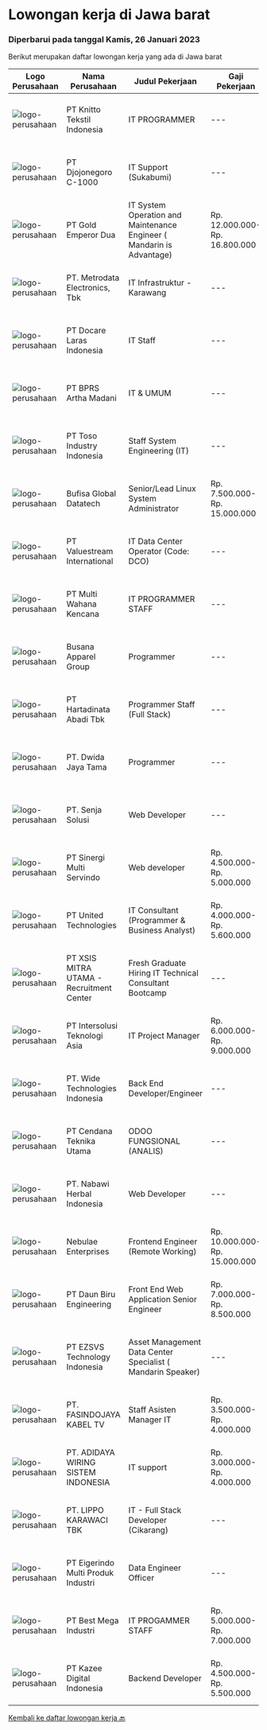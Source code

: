 
  # Lowongan kerja di Jawa barat

  ### Diperbarui pada tanggal Kamis, 26 Januari 2023

  Berikut merupakan daftar lowongan kerja yang ada di Jawa barat

  |Logo Perusahaan | Nama Perusahaan | Judul Pekerjaan | Gaji Pekerjaan | Lokasi | Deskripsi | Tanggal diunggah | Pranala |
  | -------------- | --------------- | --------------- | --------- | --------- | -------------- | ------- | ----------- |
  |![logo-perusahaan](https://image-service-cdn.seek.com.au/95c392ce622d6134b6173f8d6379a0068249ee50/ee4dce1061f3f616224767ad58cb2fc751b8d2dc)|PT Knitto Tekstil Indonesia|IT PROGRAMMER|---|Bandung|Kami mencari IT Programmer : Back End Developer yang terampil dan bersemangat untuk bergabung dengan tim kamiTugas dan Tanggung Jawab: Membuat program...|Rabu, 25 Januari 2023|https://www.jobstreet.co.id/id/job/it-programmer-4196996?token=0~afbac917-ae00-4947-9697-a3e4ec1b338c&sectionRank=1&jobId=jobstreet-id-job-4196996|
|![logo-perusahaan](https://image-service-cdn.seek.com.au/eb151dbec06efa2f7732ce28403f819f44a57bd9/ee4dce1061f3f616224767ad58cb2fc751b8d2dc)|PT Djojonegoro C-1000|IT Support (Sukabumi)|---|Sukabumi|Job Responsibility : Maintenance Company Software &amp; hardware Support users on IT related problems and troubleshoot user's PC or Laptop hardware...|Selasa, 24 Januari 2023|https://www.jobstreet.co.id/id/job/it-support-sukabumi-4195833?token=0~afbac917-ae00-4947-9697-a3e4ec1b338c&sectionRank=2&jobId=jobstreet-id-job-4195833|
|![logo-perusahaan](https://image-service-cdn.seek.com.au/9f01ceba5c993ebf7933454bf9f0d0a656c35deb/ee4dce1061f3f616224767ad58cb2fc751b8d2dc)|PT Gold Emperor Dua|IT System Operation and Maintenance Engineer ( Mandarin is Advantage)|Rp. 12.000.000-Rp. 16.800.000|Cirebon|...|Rabu, 25 Januari 2023|https://www.jobstreet.co.id/id/job/it-system-operation-and-maintenance-engineer-mandarin-is-advantage-4175912?token=0~afbac917-ae00-4947-9697-a3e4ec1b338c&sectionRank=3&jobId=jobstreet-id-job-4175912|
|![logo-perusahaan](https://image-service-cdn.seek.com.au/0d75518309b56a3cff39daa569b0ba02cc7a22f2/ee4dce1061f3f616224767ad58cb2fc751b8d2dc)|PT. Metrodata Electronics, Tbk|IT Infrastruktur - Karawang|---|Karawang|Minimal pengalaman 2 tahun Mempunyai pengetahuan troubleshooting akan perangkat EUC dan standart aplikasi...|Rabu, 25 Januari 2023|https://www.jobstreet.co.id/id/job/it-infrastruktur-karawang-4196318?token=0~afbac917-ae00-4947-9697-a3e4ec1b338c&sectionRank=4&jobId=jobstreet-id-job-4196318|
|![logo-perusahaan](https://image-service-cdn.seek.com.au/f6ef7ea767aea468a9bd064750e3c868431cddb0/ee4dce1061f3f616224767ad58cb2fc751b8d2dc)|PT Docare Laras Indonesia|IT Staff|---|Bekasi|Tugas &amp; Tanggungjawab: Mengembangkan &amp; mengujicoba sistem aplikasi untuk bisnis perusahan Memonitor dan memelihara aplikasi dan database...|Senin, 23 Januari 2023|https://www.jobstreet.co.id/id/job/it-staff-4193341?token=0~afbac917-ae00-4947-9697-a3e4ec1b338c&sectionRank=5&jobId=jobstreet-id-job-4193341|
|![logo-perusahaan](https://image-service-cdn.seek.com.au/d38a23973eacab53d8598e7968eb5eff2a7cc2b5/ee4dce1061f3f616224767ad58cb2fc751b8d2dc)|PT BPRS Artha Madani|IT & UMUM|---|Bekasi|Kualifikasi: Minimal D3 Teknik Informatika Usia Maksimal 25 tahun IPK Minimal 3,00 Berpengalaman (Fresh graduate welcome) Jujur Mengerti...|Selasa, 24 Januari 2023|https://www.jobstreet.co.id/id/job/it-umum-4195432?token=0~afbac917-ae00-4947-9697-a3e4ec1b338c&sectionRank=6&jobId=jobstreet-id-job-4195432|
|![logo-perusahaan](https://image-service-cdn.seek.com.au/57c8f5513658abaa2183c1c4a260c7eff7b52fbb/ee4dce1061f3f616224767ad58cb2fc751b8d2dc)|PT Toso Industry Indonesia|Staff System Engineering (IT)|---|Cikarang|Job Requirement : D3/S1 Memiliki pengalaman diutamakan Paham dan mengerti mengenai programming Paham dan mengerti mengenai software dan hardware Paham...|Senin, 23 Januari 2023|https://www.jobstreet.co.id/id/job/staff-system-engineering-it-4193048?token=0~afbac917-ae00-4947-9697-a3e4ec1b338c&sectionRank=7&jobId=jobstreet-id-job-4193048|
|![logo-perusahaan](https://image-service-cdn.seek.com.au/e82ef4be754b12630e368b69969d22aa433c4253/ee4dce1061f3f616224767ad58cb2fc751b8d2dc)|Bufisa Global Datatech|Senior/Lead Linux System Administrator|Rp. 7.500.000-Rp. 15.000.000|Bandung|We Are Bufisa, trusted partner for PostgreSQL solutions, needs a fresh additional individuals to fill in position as Senior/Lead Linux System...|Rabu, 25 Januari 2023|https://www.jobstreet.co.id/id/job/senior-lead-linux-system-administrator-4175966?token=0~afbac917-ae00-4947-9697-a3e4ec1b338c&sectionRank=8&jobId=jobstreet-id-job-4175966|
|![logo-perusahaan](https://image-service-cdn.seek.com.au/c0c35cbfd85fffea43b57a41e9979d957b2ed5bd/ee4dce1061f3f616224767ad58cb2fc751b8d2dc)|PT Valuestream International|IT Data Center Operator (Code: DCO)|---|Bandung|Requirements: Candidate must possess Diploma/Bachelor’s Degree in Computer Science Preferable with minimum 1year experience or Fresh Graduate Has good...|Selasa, 24 Januari 2023|https://www.jobstreet.co.id/id/job/it-data-center-operator-code%3A-dco-4195331?token=0~afbac917-ae00-4947-9697-a3e4ec1b338c&sectionRank=9&jobId=jobstreet-id-job-4195331|
|![logo-perusahaan](https://image-service-cdn.seek.com.au/8a21d582e50f0d132f214ae36bd88b23e5a42b73/ee4dce1061f3f616224767ad58cb2fc751b8d2dc)|PT Multi Wahana Kencana|IT PROGRAMMER STAFF|---|Bandung|Deskripsi pekerjaan: Menerima, memprioritaskan, dan menyelesaikan permintaan bantuan IT. Instalasi dan software maintenance. Membuat aplikasi baik itu...|Selasa, 24 Januari 2023|https://www.jobstreet.co.id/id/job/it-programmer-staff-4174611?token=0~afbac917-ae00-4947-9697-a3e4ec1b338c&sectionRank=10&jobId=jobstreet-id-job-4174611|
|![logo-perusahaan](https://image-service-cdn.seek.com.au/683670481263d6172abacd763ed892105168758e/ee4dce1061f3f616224767ad58cb2fc751b8d2dc)|Busana Apparel Group|Programmer|---|Jawa Barat|JOB DESCRIPTION: Develop and maintain the company's ERP system. Develop new tools, reports, and enhancements for existing tools and reports....|Rabu, 25 Januari 2023|https://www.jobstreet.co.id/id/job/programmer-4175891?token=0~afbac917-ae00-4947-9697-a3e4ec1b338c&sectionRank=11&jobId=jobstreet-id-job-4175891|
|![logo-perusahaan](https://image-service-cdn.seek.com.au/2e375f2cdea23a4094b980ae669ba095eabaf72e/ee4dce1061f3f616224767ad58cb2fc751b8d2dc)|PT Hartadinata Abadi Tbk|Programmer Staff (Full Stack)|---|Bandung|Uraian Kerja &amp; Tanggung Jawab : Membuat, mengembangkan atau memodifikasi aplikasi atau program Mengembangkan dan menguji API Bekerjasama dengan...|Rabu, 25 Januari 2023|https://www.jobstreet.co.id/id/job/programmer-staff-full-stack-4183931?token=0~afbac917-ae00-4947-9697-a3e4ec1b338c&sectionRank=12&jobId=jobstreet-id-job-4183931|
|![logo-perusahaan](https://image-service-cdn.seek.com.au/3b249129cbba29bd9f3d394682232c03bd705008/ee4dce1061f3f616224767ad58cb2fc751b8d2dc)|PT. Dwida Jaya Tama|Programmer|---|Bogor|Tugas &amp; Tanggung Jawab: Merancang dan membuat aplikasi desktop dan web Melakukan pengembangan aplikasi secara internal untuk kebutuhan perusahaan...|Rabu, 25 Januari 2023|https://www.jobstreet.co.id/id/job/programmer-4175911?token=0~afbac917-ae00-4947-9697-a3e4ec1b338c&sectionRank=13&jobId=jobstreet-id-job-4175911|
|![logo-perusahaan](https://image-service-cdn.seek.com.au/99211460ddfbe1ca45d1083d5ea115d6020bae3c/ee4dce1061f3f616224767ad58cb2fc751b8d2dc)|PT. Senja Solusi|Web Developer|---|Bandung|We are looking for skilled and fast learning Web Developers who want to work on innovative projects and products for regional and international...|Rabu, 25 Januari 2023|https://www.jobstreet.co.id/id/job/web-developer-4183663?token=0~afbac917-ae00-4947-9697-a3e4ec1b338c&sectionRank=14&jobId=jobstreet-id-job-4183663|
|![logo-perusahaan](https://image-service-cdn.seek.com.au/9ab6e3430deae861fbf6aa0f9882c750366b018a/ee4dce1061f3f616224767ad58cb2fc751b8d2dc)|PT Sinergi Multi Servindo|Web developer|Rp. 4.500.000-Rp. 5.000.000|Bandung|Kualifikasi Kandidat harus memiliki setidaknya Diploma, Gelar Sarjana di Teknik (Komputer/Telekomunikasi), Ilmu Komputer/Teknologi Informasi, Lainnya...|Rabu, 25 Januari 2023|https://www.jobstreet.co.id/id/job/web-developer-4196749?token=0~afbac917-ae00-4947-9697-a3e4ec1b338c&sectionRank=15&jobId=jobstreet-id-job-4196749|
|![logo-perusahaan](https://image-service-cdn.seek.com.au/920020d90317770e4d68b6d40fe217a91bab47b1/ee4dce1061f3f616224767ad58cb2fc751b8d2dc)|PT United Technologies|IT Consultant (Programmer & Business Analyst)|Rp. 4.000.000-Rp. 5.600.000|Cirebon|Tanggung Jawab Pekerjaan : Mengatur proses pengembangan software mulai dari konsep hingga pengiriman Menjaga dan meningkatkan pengerjaan software...|Selasa, 24 Januari 2023|https://www.jobstreet.co.id/id/job/it-consultant-programmer-business-analyst-4195181?token=0~afbac917-ae00-4947-9697-a3e4ec1b338c&sectionRank=16&jobId=jobstreet-id-job-4195181|
|![logo-perusahaan](https://image-service-cdn.seek.com.au/fa12dd378bd230f83b9ccd636b4121ebbb347455/ee4dce1061f3f616224767ad58cb2fc751b8d2dc)|PT XSIS MITRA UTAMA - Recruitment Center|Fresh Graduate Hiring IT Technical Consultant Bootcamp|---|Jakarta Raya|What we offer you: Integrated Training Full Stack specialist in Java/.Net/Quality Assurance Soft Skills Training. Real &amp; varied experiences (IT...|Selasa, 24 Januari 2023|https://www.jobstreet.co.id/id/job/fresh-graduate-hiring-it-technical-consultant-bootcamp-4195149?token=0~afbac917-ae00-4947-9697-a3e4ec1b338c&sectionRank=17&jobId=jobstreet-id-job-4195149|
|![logo-perusahaan](https://image-service-cdn.seek.com.au/bf484f9d201614144785e77a60f839ec02d79aa8/ee4dce1061f3f616224767ad58cb2fc751b8d2dc)|PT Intersolusi Teknologi Asia|IT Project Manager|Rp. 6.000.000-Rp. 9.000.000|Bandung|Responsibilities: Establish a project and product management office (PMO), direct and coordinate the utilization of resources across divisions of the...|Selasa, 24 Januari 2023|https://www.jobstreet.co.id/id/job/it-project-manager-4173792?token=0~afbac917-ae00-4947-9697-a3e4ec1b338c&sectionRank=18&jobId=jobstreet-id-job-4173792|
|![logo-perusahaan](https://image-service-cdn.seek.com.au/c799b5a77c836961daffa0a3a95db18757ab385b/ee4dce1061f3f616224767ad58cb2fc751b8d2dc)|PT. Wide Technologies Indonesia|Back End Developer/Engineer|---|Cirebon|Candidate must possess at least Bachelor's Degree in Engineering (Computer/Telecommunication) or equivalent, GPA minimal 3.00 Fluent in English No...|Rabu, 25 Januari 2023|https://www.jobstreet.co.id/id/job/back-end-developer-engineer-4196316?token=0~afbac917-ae00-4947-9697-a3e4ec1b338c&sectionRank=19&jobId=jobstreet-id-job-4196316|
|![logo-perusahaan](https://image-service-cdn.seek.com.au/05c36b815efa305435d2db77e0e4e4efdb0c5e8f/ee4dce1061f3f616224767ad58cb2fc751b8d2dc)|PT Cendana Teknika Utama|ODOO FUNGSIONAL (ANALIS)|---|Depok|Sebagai tenaga ahli yang memberikan rekomendasi solusi sesuai kebutuhan user dan mengarahkan tim teknis untuk menyediakan solusi tersebut Melakukan...|Rabu, 25 Januari 2023|https://www.jobstreet.co.id/id/job/odoo-fungsional-analis-4196267?token=0~afbac917-ae00-4947-9697-a3e4ec1b338c&sectionRank=20&jobId=jobstreet-id-job-4196267|
|![logo-perusahaan](https://image-service-cdn.seek.com.au/c95b395cfb9cfcad16490c0807180a482a8fc462/ee4dce1061f3f616224767ad58cb2fc751b8d2dc)|PT. Nabawi Herbal Indonesia|Web Developer|---|Depok|Kualifikasi : Minimal pendidikan D3/S1 Jurusan IT Minimal memiliki pengalaman 1 tahun di bidang yang sama Memiliki Pengalaman sebagai FullStack...|Senin, 23 Januari 2023|https://www.jobstreet.co.id/id/job/web-developer-4193241?token=0~afbac917-ae00-4947-9697-a3e4ec1b338c&sectionRank=21&jobId=jobstreet-id-job-4193241|
|![logo-perusahaan](https://image-service-cdn.seek.com.au/f2def7f88f5e5bc4b848d5f496debd81159bf99b/ee4dce1061f3f616224767ad58cb2fc751b8d2dc)|Nebulae Enterprises|Frontend Engineer (Remote Working)|Rp. 10.000.000-Rp. 15.000.000|Bandung|IntroductionNebulae is a software development company, we build wonderful software for clients in various industries. We mainly focus on web and...|Kamis, 26 Januari 2023|https://www.jobstreet.co.id/id/job/frontend-engineer-remote-working-4197308?token=0~afbac917-ae00-4947-9697-a3e4ec1b338c&sectionRank=22&jobId=jobstreet-id-job-4197308|
|![logo-perusahaan](https://image-service-cdn.seek.com.au/4493c57ec5adebd16ff506014b2071b3008ab618/ee4dce1061f3f616224767ad58cb2fc751b8d2dc)|PT Daun Biru Engineering|Front End Web Application Senior Engineer|Rp. 7.000.000-Rp. 8.500.000|Depok|Daun Biru Engineering adalah perusahaan perawatan maju untuk industri, baik hardware, software maupun maintenance-services. Sedang membutuhkan...|Kamis, 26 Januari 2023|https://www.jobstreet.co.id/id/job/front-end-web-application-senior-engineer-4197763?token=0~afbac917-ae00-4947-9697-a3e4ec1b338c&sectionRank=23&jobId=jobstreet-id-job-4197763|
|![logo-perusahaan](https://image-service-cdn.seek.com.au/222ef7f904e92ed3cfb7de4aed6e07aa06164392/ee4dce1061f3f616224767ad58cb2fc751b8d2dc)|PT EZSVS Technology Indonesia|Asset Management  Data Center Specialist ( Mandarin Speaker)|---|Jakarta Raya|Requirements： Have local identity, diploma/college degree or above Bilingual in English and Chinese, local language  Asset management, warehouse...|Selasa, 24 Januari 2023|https://www.jobstreet.co.id/id/job/asset-management-data-center-specialist-mandarin-speaker-4174231?token=0~afbac917-ae00-4947-9697-a3e4ec1b338c&sectionRank=24&jobId=jobstreet-id-job-4174231|
|![logo-perusahaan](https://i.ibb.co/sqvTCh9/112815900-stock-vector-no-image-available-icon-flat-vector.webp)|PT. FASINDOJAYA KABEL TV|Staff Asisten Manager IT|Rp. 3.500.000-Rp. 4.000.000|Bandung|Mengelola, koordinasi dan monitoring pekerjaan Staf- Melakukan kerjasama dalam 1 divisi maupun dengan divisi lainBerpengalaman menjadi supervisor /...|Jumat, 20 Januari 2023|https://www.jobstreet.co.id/id/job/staff-asisten-manager-it-4191031?token=0~afbac917-ae00-4947-9697-a3e4ec1b338c&sectionRank=25&jobId=jobstreet-id-job-4191031|
|![logo-perusahaan](https://i.ibb.co/sqvTCh9/112815900-stock-vector-no-image-available-icon-flat-vector.webp)|PT. ADIDAYA WIRING SISTEM INDONESIA|IT support|Rp. 3.000.000-Rp. 4.000.000|Purwakarta|1. Melakukan perawatan, pemecahan masalah, pembaruan software dan hardware2. Pembaruan program sistem informasi. Dokumentasi terkini tentang hardware,...|Selasa, 24 Januari 2023|https://www.jobstreet.co.id/id/job/it-support-4195254?token=0~afbac917-ae00-4947-9697-a3e4ec1b338c&sectionRank=26&jobId=jobstreet-id-job-4195254|
|![logo-perusahaan](https://image-service-cdn.seek.com.au/36d1f72dfe2eaecadca52d4fcd4d598e74393d61/ee4dce1061f3f616224767ad58cb2fc751b8d2dc)|PT. LIPPO KARAWACI TBK|IT - Full Stack Developer (Cikarang)|---|Cikarang|Kualifikasi: S1 jurusan IT / SI, peminatan : pemrograman komputer ( web application, mobile app &amp; desktop application ) Familiar dengan Framework...|Senin, 23 Januari 2023|https://www.jobstreet.co.id/id/job/it-full-stack-developer-cikarang-4192867?token=0~afbac917-ae00-4947-9697-a3e4ec1b338c&sectionRank=27&jobId=jobstreet-id-job-4192867|
|![logo-perusahaan](https://image-service-cdn.seek.com.au/afe170ded4b359ab896c359fef2af4fa43d26094/ee4dce1061f3f616224767ad58cb2fc751b8d2dc)|PT Eigerindo Multi Produk Industri|Data Engineer Officer|---|Bandung|The hire will be responsible for developing, expanding and optimizing our data pipeline architecture, as well as optimizing data flow and collection...|Senin, 23 Januari 2023|https://www.jobstreet.co.id/id/job/data-engineer-officer-4193409?token=0~afbac917-ae00-4947-9697-a3e4ec1b338c&sectionRank=28&jobId=jobstreet-id-job-4193409|
|![logo-perusahaan](https://image-service-cdn.seek.com.au/11f25e6cbb24af5d68cfa3849f765af9f692b069/ee4dce1061f3f616224767ad58cb2fc751b8d2dc)|PT Best Mega Industri|IT PROGAMMER STAFF|Rp. 5.000.000-Rp. 7.000.000|Depok|Job Responsibilities:• Analyze, test, and resolve issues on the platform• Adapt existing software to meet customer needs• Use your skills with PHP and...|Senin, 23 Januari 2023|https://www.jobstreet.co.id/id/job/it-progammer-staff-4192699?token=0~afbac917-ae00-4947-9697-a3e4ec1b338c&sectionRank=29&jobId=jobstreet-id-job-4192699|
|![logo-perusahaan](https://image-service-cdn.seek.com.au/ec74011ac6d90cfe04053effcfea8ebb34a0e3b2/ee4dce1061f3f616224767ad58cb2fc751b8d2dc)|PT Kazee Digital Indonesia|Backend Developer|Rp. 4.500.000-Rp. 5.500.000|Bandung|Deskripsi Pekerjaan: Mengintegrasikan, mengelola, dan optimasi database Bekerja dengan framework back end (Laravel, Nodejs, Flask dll) Menggunakan...|Selasa, 24 Januari 2023|https://www.jobstreet.co.id/id/job/backend-developer-4173789?token=0~afbac917-ae00-4947-9697-a3e4ec1b338c&sectionRank=30&jobId=jobstreet-id-job-4173789|


  [Kembali ke daftar lowongan kerja 🔙](../README.md#daftar-lowongan-kerja)
  